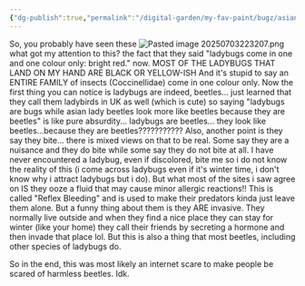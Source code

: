 ```yaml
---
{"dg-publish":true,"permalink":"/digital-garden/my-fav-paint/bugz/asian-lady-beetles-vs-ladybugs/"}
---
```



So, you probably have seen these
![Pasted image 20250703223207.png](/img/user/Pasted%20image%2020250703223207.png)
what got my attention to this? the fact that they said "ladybugs come in one and one colour only: bright red." now.
MOST OF THE LADYBUGS THAT LAND ON MY HAND ARE BLACK OR YELLOW-ISH 
And it's stupid to say an ENTIRE FAMILY of insects (Coccinellidae) come in one colour only. 
Now the first thing you can notice is ladybugs are indeed, beetles... just learned that they call them ladybirds in UK as well (which is cute) so saying "ladybugs are bugs while asian lady beetles look more like beetles because they are beetles" is like pure absurdity... ladybugs are beetles... they look like beetles...because they are beetles???????????
Also, another point is they say they bite... there is mixed views on that to be real. Some say they are a nuisance and they do bite while some say they do not bite at all. I have never encountered a ladybug, even if discolored, bite me so i do not know the reality of this (i come across ladybugs even if it's winter time, i don't know why i attract ladybugs but i do). But what most of the sites i saw agree on IS they ooze a fluid that may cause minor allergic reactions!! This is called "Reflex Bleeding" and is used to make their predators kinda just leave them alone.
But a funny thing about them is they ARE invasive. They normally live outside and when they find a nice place they can stay for winter (like your home) they call their friends by secreting a hormone and then invade that place lol. But this is also a thing that most beetles, including other species of ladybugs do.

So in the end, this was most likely an internet scare to make people be scared of harmless beetles. Idk.
